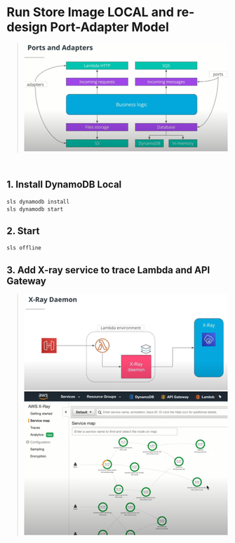 # Run Store Image LOCAL and re-design Port-Adapter Model
> <img src="images\port-adapter.png">
<br/>

## 1. Install DynamoDB Local
```bash
sls dynamodb install
sls dynamodb start
```
## 2. Start
```bash
sls offline
```
## 3. Add X-ray service to trace Lambda and API Gateway
> <img src="images\xray-deamon.png">
> <img src="images\map-x-ray.png">
<br/>